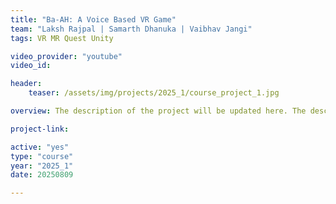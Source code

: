 ```yaml
---
title: "Ba-AH: A Voice Based VR Game"
team: "Laksh Rajpal | Samarth Dhanuka | Vaibhav Jangi"
tags: VR MR Quest Unity

video_provider: "youtube"
video_id:

header:
    teaser: /assets/img/projects/2025_1/course_project_1.jpg

overview: The description of the project will be updated here. The description of the project will be updated here. The description of the project will be updated here. The description of the project will be updated here.<br><br>We can add some screenshots as well if required.<br><br>

project-link:

active: "yes"
type: "course"
year: "2025_1"
date: 20250809

---
```

